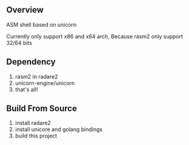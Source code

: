Overview
----------------
ASM shell based on unicorn

Currently only support x86 and x64 arch, Because rasm2 only support 32/64 bits

Dependency
----------------
1. rasm2 in radare2
2. unicorn-engine/unicorn
3. that's all!

Build From Source
----------------
1. install radare2
2. install unicore and golang bindings
3. build this project

